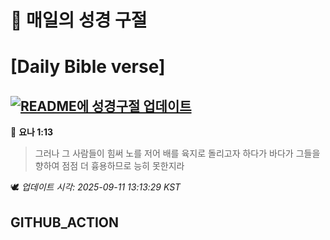 # 🙏 매일의 성경 구절
# [Daily Bible verse]
## [![README에 성경구절 업데이트](https://github.com/DONGSUKA/first_test/actions/workflows/update-readme-bible.yml/badge.svg)](https://github.com/DONGSUKA/first_test/actions/workflows/update-readme-bible.yml)
<!-- START_BIBLE_VERSE -->
📖 **요나 1:13**
> 그러나 그 사람들이 힘써 노를 저어 배를 육지로 돌리고자 하다가 바다가 그들을 향하여 점점 더 흉용하므로 능히 못한지라

🕊️ _업데이트 시각: 2025-09-11 13:13:29 KST_
  <!-- END_BIBLE_VERSE -->
## GITHUB_ACTION
